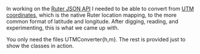In working on the [Ruter JSON API][1] I needed to be able to convert from [UTM coordinates][2], which is the native Ruter location mapping, to the more common format of latitude and longitude. After digging, reading, and experimenting, this is what we came up with.

You only need the files UTMConverter{h,m}. The rest is provided just to show the classes in action.

[1]: http://labs.trafikanten.no/2011/3/22/hvordan-bruke-json-data.aspx
[2]: http://en.wikipedia.org/wiki/Universal_Transverse_Mercator_coordinate_system
